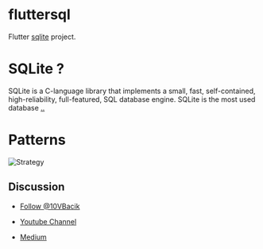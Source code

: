 # fluttersql

Flutter [sqlite](https://pub.dev/packages/sqflite#-installing-tab-) project.

# SQLite ?

SQLite is a C-language library that implements a small, fast, self-contained, high-reliability, full-featured, SQL database engine. SQLite is the most used database [..](https://www.sqlite.org/index.html)

# Patterns

![Strategy](https://www.tutorialspoint.com/design_pattern/images/strategy_pattern_uml_diagram.jpg)

## Discussion

- [Follow @10VBacik](https://twitter.com/10VBacik?ref_src=twsrc%5Etfw)

- [Youtube Channel](https://www.youtube.com/channel/UCdUaAKTLJrPZFStzEJnpQAg)
- [Medium](https://medium.com/@vbacik.10)
